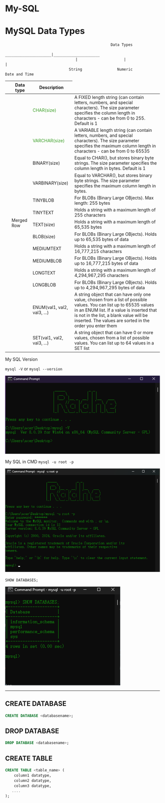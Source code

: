 # My-SQL

# MySQL Data Types

                                                    Data Types
                                     _____________________|_____________________
                                    |                     |                     |
                                 String                Numeric            Date and Time

|                                  | Data type                                    | Description                                                                                                                                                                                                                                                             |
| -------------------------------- | -------------------------------------------- | ----------------------------------------------------------------------------------------------------------------------------------------------------------------------------------------------------------------------------------------------------------------------- |
| <td rowspan="14">Merged Row</td> | <p style="color: #399e24;">CHAR(size) </P>   | A FIXED length string (can contain letters, numbers, and special characters). The size parameter specifies the column length in characters - can be from 0 to 255. Default is 1                                                                                         |
|                                  | <p style="color: #399e24;">VARCHAR(size)</p> | A VARIABLE length string (can contain letters, numbers, and special characters). The size parameter specifies the maximum column length in characters - can be from 0 to 65535                                                                                          |
|                                  | BINARY(size)                                 | Equal to CHAR(), but stores binary byte strings. The size parameter specifies the column length in bytes. Default is 1                                                                                                                                                  |
|                                  | VARBINARY(size)                              | Equal to VARCHAR(), but stores binary byte strings. The size parameter specifies the maximum column length in bytes.                                                                                                                                                    |
|                                  | TINYBLOB                                     | For BLOBs (Binary Large OBjects). Max length: 255 bytes                                                                                                                                                                                                                 |
|                                  | TINYTEXT                                     | Holds a string with a maximum length of 255 characters                                                                                                                                                                                                                  |
|                                  | TEXT(size)                                   | Holds a string with a maximum length of 65,535 bytes                                                                                                                                                                                                                    |
|                                  | BLOB(size)                                   | For BLOBs (Binary Large OBjects). Holds up to 65,535 bytes of data                                                                                                                                                                                                      |
|                                  | MEDIUMTEXT                                   | Holds a string with a maximum length of 16,777,215 characters                                                                                                                                                                                                           |
|                                  | MEDIUMBLOB                                   | For BLOBs (Binary Large OBjects). Holds up to 16,777,215 bytes of data                                                                                                                                                                                                  |
|                                  | LONGTEXT                                     | Holds a string with a maximum length of 4,294,967,295 characters                                                                                                                                                                                                        |
|                                  | LONGBLOB                                     | For BLOBs (Binary Large OBjects). Holds up to 4,294,967,295 bytes of data                                                                                                                                                                                               |
|                                  | ENUM(val1, val2, val3, ...)                  | A string object that can have only one value, chosen from a list of possible values. You can list up to 65535 values in an ENUM list. If a value is inserted that is not in the list, a blank value will be inserted. The values are sorted in the order you enter them |
|                                  | SET(val1, val2, val3, ...)                   | A string object that can have 0 or more values, chosen from a list of possible values. You can list up to 64 values in a SET list                                                                                                                                       |

My SQL Version

`mysql -V` or `mysql --version`

![Version](./img/mysql%20-V.png)

My SQL in CMD
`mysql -u root -p`

![Version](./img/mysql%20-u%20root%20-p.png)

`SHOW DATABASES;`

![Version](./img/SHOW%20DATABASES.png)

---

## CREATE DATABASE

```sql
CREATE DATABASE <databasename>;
```

## DROP DATABASE

```sql
DROP DATABASE <databasename>;
```

## CREATE TABLE

```sql
CREATE TABLE <table_name> (
    column1 datatype,
    column2 datatype,
    column3 datatype,
   ....
);
```
